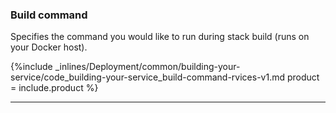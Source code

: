 <!--  usedin: [ _legacy_docker/deployment/building-your-service-v1.md, _skycap/deployment/building-your-service-v1.md] -->


### Build command

Specifies the command you would like to run during stack build (runs on your Docker host).



{%include _inlines/Deployment/common/building-your-service/code_building-your-service_build-command-rvices-v1.md  product = include.product %}




* * *

